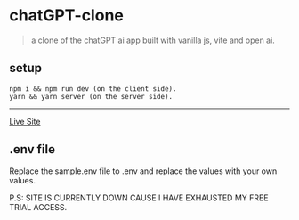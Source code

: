# chatGPT-clone

> a clone of the chatGPT ai app built with vanilla js, vite and open ai.

## setup

```
npm i && npm run dev (on the client side).
yarn && yarn server (on the server side).
```

---

[Live Site](https://chatgpt-clone.vercel.app)

## .env file

Replace the sample.env file to .env and replace the values with your own values.

P.S: SITE IS CURRENTLY DOWN CAUSE I HAVE EXHAUSTED MY FREE TRIAL ACCESS.
